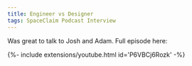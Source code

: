 ```yaml
---
title: Engineer vs Designer
tags: SpaceClaim Podcast Interview
---
```


Was great to talk to Josh and Adam.  Full episode here:

<div>{%- include extensions/youtube.html id='P6VBCj6Rozk' -%}</div>
